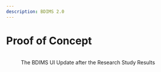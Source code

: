 ```yaml
---
description: BDIMS 2.0
---
```


# Proof of Concept

<figure><img src=".gitbook/assets/Screenshot 2024-08-24 at 2.14.58 PM.png" alt=""><figcaption><p>The BDIMS UI Update after the Research Study Results </p></figcaption></figure>
